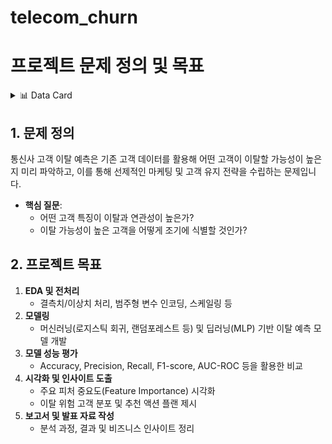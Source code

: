 # telecom_churn

# 프로젝트 문제 정의 및 목표


<details>
<summary>📊 Data Card</summary>

| **Attribute**   | **Details**                                |
| --------------- | ------------------------------------------ |
| **Dataset Name**| Telco Customer Churn                       |
| **Source**      | Kaggle                                     |
| **Instances**   | 7,043 customers                            |
| **Features**    | 21 columns (20 features + 1 target)        |
| **Target**      | Churn (Yes/No)                             |

### Feature Description

| Feature             | Type     | Description                                            |
| ------------------- | -------- | ------------------------------------------------------ |
| customerID          | String   | 고객 식별자                                            |
| gender              | String   | 성별 (Male/Female)                                     |
| SeniorCitizen       | Integer  | 시니어 여부 (0: No, 1: Yes)                            |
| Partner             | String   | 배우자 여부 (Yes/No)                                   |
| Dependents          | String   | 부양가족 여부 (Yes/No)                                 |
| tenure              | Integer  | 서비스 이용 개월 수                                     |
| PhoneService        | String   | 전화 서비스 가입 여부 (Yes/No)                         |
| MultipleLines       | String   | 부가 전화선 여부 (Yes/No/No phone service)             |
| InternetService     | String   | 인터넷 서비스 유형 (DSL/Fiber optic/No)                |
| OnlineSecurity      | String   | 온라인 보안 서비스 가입 여부 (Yes/No/No internet service) |
| OnlineBackup        | String   | 온라인 백업 서비스 가입 여부 (Yes/No/No internet service) |
| DeviceProtection    | String   | 디바이스 보호 서비스 가입 여부 (Yes/No/No internet service) |
| TechSupport         | String   | 기술 지원 서비스 가입 여부 (Yes/No/No internet service) |
| StreamingTV         | String   | TV 스트리밍 서비스 가입 여부 (Yes/No/No internet service) |
| StreamingMovies     | String   | 영화 스트리밍 서비스 가입 여부 (Yes/No/No internet service) |
| Contract            | String   | 계약 유형 (Month-to-month/One year/Two year)           |
| PaperlessBilling    | String   | 종이 청구서 여부 (Yes/No)                              |
| PaymentMethod       | String   | 결제 방식 (Electronic check/Mailed check/Bank transfer (automatic)/Credit card (automatic)) |
| MonthlyCharges      | Float    | 월별 요금                                              |
| TotalCharges        | Float    | 총 요금                                                |
| **Churn**           | String   | 이탈 여부 (Yes/No)                                     |

</details>


## 1. 문제 정의

통신사 고객 이탈 예측은 기존 고객 데이터를 활용해 어떤 고객이 이탈할 가능성이 높은지 미리 파악하고, 이를 통해 선제적인 마케팅 및 고객 유지 전략을 수립하는 문제입니다.

- **핵심 질문**:  
  - 어떤 고객 특징이 이탈과 연관성이 높은가?  
  - 이탈 가능성이 높은 고객을 어떻게 조기에 식별할 것인가?


## 2. 프로젝트 목표

1. **EDA 및 전처리**  
   - 결측치/이상치 처리, 범주형 변수 인코딩, 스케일링 등  
2. **모델링**  
   - 머신러닝(로지스틱 회귀, 랜덤포레스트 등) 및 딥러닝(MLP) 기반 이탈 예측 모델 개발  
3. **모델 성능 평가**  
   - Accuracy, Precision, Recall, F1-score, AUC-ROC 등을 활용한 비교  
4. **시각화 및 인사이트 도출**  
   - 주요 피처 중요도(Feature Importance) 시각화  
   - 이탈 위험 고객 분포 및 추천 액션 플랜 제시  
5. **보고서 및 발표 자료 작성**  
   - 분석 과정, 결과 및 비즈니스 인사이트 정리  

